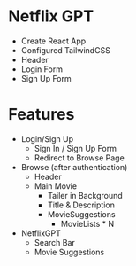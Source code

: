 # Netflix GPT

- Create React App
- Configured TailwindCSS
- Header
- Login Form
- Sign Up Form





# Features
- Login/Sign Up
    - Sign In / Sign Up Form
    - Redirect to Browse Page
- Browse (after authentication)
    - Header
    - Main Movie
        - Tailer in Background
        - Title & Description
        - MovieSuggestions
            - MovieLists * N
- NetflixGPT
    - Search Bar
    - Movie Suggestions